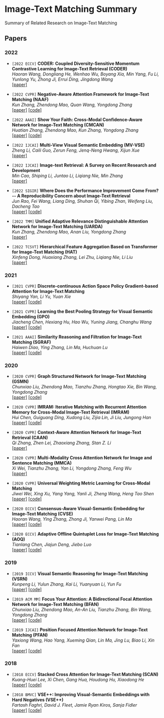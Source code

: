 # Image-Text Matching Summary
Summary of Related Research on Image-Text Matching

## Papers

### 2022

- `[2022 ECCV]` **CODER: Coupled Diversity-Sensitive Momentum Contrastive Learning for Image-Text Retrieval (CODER)**  
*Haoran Wang, Dongliang He, Wenhao Wu, Boyang Xia, Min Yang, Fu Li, Yunlong Yu, Zhong Ji, Errui Ding, Jingdong Wang*  
[[paper]](https://arxiv.org/pdf/2208.09843.pdf)

- `[2022 CVPR]` **Negative-Aware Attention Framework for Image-Text Matching (NAAF)**  
*Kun Zhang, Zhendong Mao, Quan Wang, Yongdong Zhang*  
[[paper]](https://openaccess.thecvf.com/content/CVPR2022/papers/Zhang_Negative-Aware_Attention_Framework_for_Image-Text_Matching_CVPR_2022_paper.pdf)
[[code]](https://github.com/CrossmodalGroup/NAAF)

- `[2022 AAAI]` **Show Your Faith: Cross-Modal Confidence-Aware Network for Image-Text Matching (CMCAN)**  
*Huatian Zhang, Zhendong Mao, Kun Zhang, Yongdong Zhang*  
[[paper]](https://www.aaai.org/AAAI22Papers/AAAI-2029.ZhangH.pdf)
[[code]](https://github.com/CrossmodalGroup/CMCAN)

- `[2022 IJCAI]` **Multi-View Visual Semantic Embedding (MV-VSE)**  
*Zheng Li, Caili Guo, Zerun Feng, Jenq-Neng Hwang, Xijun Xue*  
[[paper]](https://www.ijcai.org/proceedings/2022/0158.pdf)

- `[2022 IJCAI]` **Image-text Retrieval: A Survey on Recent Research and Development**  
*Min Cao, Shiping Li, Juntao Li, Liqiang Nie, Min Zhang*  
[[paper]](https://arxiv.org/pdf/2203.14713)

- `[2022 SIGIR]` **Where Does the Performance Improvement Come From? -- A Reproducibility Concern about Image-Text Retrieval**  
*Jun Rao, Fei Wang, Liang Ding, Shuhan Qi, Yibing Zhan, Weifeng Liu, Dacheng Tao*  
[[paper]](https://arxiv.org/pdf/2203.03853)
[[code]](https://github.com/WangFei-2019/Image-text-Retrieval)

- `[2022 TMM]` **Unified Adaptive Relevance Distinguishable Attention Network for Image-Text Matching (UARDA)**  
*Kun Zhang, Zhendong Mao, Anan Liu, Yongdong Zhang*  
[[paper]](https://ieeexplore.ieee.org/stamp/stamp.jsp?tp=&arnumber=9676463)

- `[2022 TCSVT]` **Hierarchical Feature Aggregation Based on Transformer for Image-Text Matching (HAT)**  
*Xinfeng Dong, Huaxiang Zhang, Lei Zhu, Liqiang Nie, Li Liu*  
[[paper]](https://ieeexplore.ieee.org/stamp/stamp.jsp?tp=&arnumber=9745936)


### 2021

- `[2021 CVPR]` **Discrete-continuous Action Space Policy Gradient-based Attention for Image-Text Matching**  
*Shiyang Yan, Li Yu, Yuan Xie*  
[[paper]](https://arxiv.org/abs/2104.10406)
[[code]](https://github.com/Shiyang-Yan/Discrete-continous-PG-for-Retrieval)

- `[2021 CVPR]` **Learning the Best Pooling Strategy for Visual Semantic Embedding (GPO)**  
*Jiacheng Chen, Hexiang Hu, Hao Wu, Yuning Jiang, Changhu Wang*  
[[paper]](https://arxiv.org/pdf/2011.04305)
[[code]](https://github.com/woodfrog/vse_infty)

- `[2021 AAAI]` **Similarity Reasoning and Filtration for Image-Text Matching (SGRAF)**  
*Haiwen Diao, Ying Zhang, Lin Ma, Huchuan Lu*  
[[paper]](https://arxiv.org/pdf/2101.01368)
[[code]](https://github.com/Paranioar/SGRAF)

### 2020

- `[2020 CVPR]` **Graph Structured Network for Image-Text Matching (GSMN)**  
*Chunxiao Liu, Zhendong Mao, Tianzhu Zhang, Hongtao Xie, Bin Wang, Yongdong Zhang*  
[[paper]](http://openaccess.thecvf.com/content_CVPR_2020/papers/Liu_Graph_Structured_Network_for_Image-Text_Matching_CVPR_2020_paper.pdf)
[[code]](https://github.com/CrossmodalGroup/GSMN)

- `[2020 CVPR]` **IMRAM: Iterative Matching with Recurrent Attention Memory for Cross-Modal Image-Text Retrieval (IMRAM)**  
*Hui Chen, Guiguang Ding, Xudong Liu, Zijia Lin, Ji Liu, Jungong Han*  
[[paper]](https://arxiv.org/abs/2003.03772)
[[code]](https://github.com/HuiChen24/IMRAM)

- `[2020 CVPR]` **Context-Aware Attention Network for Image-Text Retrieval (CAAN)**  
*Qi Zhang, Zhen Lei, Zhaoxiang Zhang, Stan Z. Li*  
[[paper]](http://openaccess.thecvf.com/content_CVPR_2020/papers/Zhang_Context-Aware_Attention_Network_for_Image-Text_Retrieval_CVPR_2020_paper.pdf)

- `[2020 CVPR]` **Multi-Modality Cross Attention Network for Image and Sentence Matching (MMCA)**  
*Xi Wei, Tianzhu Zhang, Yan Li, Yongdong Zhang, Feng Wu*  
[[paper]](http://openaccess.thecvf.com/content_CVPR_2020/papers/Wei_Multi-Modality_Cross_Attention_Network_for_Image_and_Sentence_Matching_CVPR_2020_paper.pdf)

- `[2020 CVPR]` **Universal Weighting Metric Learning for Cross-Modal Matching**  
*Jiwei Wei, Xing Xu, Yang Yang, Yanli Ji, Zheng Wang, Heng Tao Shen*  
[[paper]](http://openaccess.thecvf.com/content_CVPR_2020/papers/Wei_Universal_Weighting_Metric_Learning_for_Cross-Modal_Matching_CVPR_2020_paper.pdf)
[[code]](https://github.com/wayne980/PolyLoss)

- `[2020 ECCV]` **Consensus-Aware Visual-Semantic Embedding for Image-Text Matching (CVSE)**  
*Haoran Wang, Ying Zhang, Zhong Ji, Yanwei Pang, Lin Ma*  
[[paper]](https://arxiv.org/pdf/2007.08883)
[[code]](https://github.com/BruceW91/CVSE)

- `[2020 ECCV]` **Adaptive Offline Quintuplet Loss for Image-Text Matching (AOQ)**  
*Tianlang Chen, Jiajun Deng, Jiebo Luo*  
[[paper]](https://arxiv.org/abs/2003.03669)
[[code]](https://github.com/sunnychencool/AOQ)

### 2019

- `[2019 ICCV]` **Visual Semantic Reasoning for Image-Text Matching (VSRN)**  
*Kunpeng Li, Yulun Zhang, Kai Li, Yuanyuan Li, Yun Fu*  
[[paper]](https://openaccess.thecvf.com/content_ICCV_2019/papers/Li_Visual_Semantic_Reasoning_for_Image-Text_Matching_ICCV_2019_paper.pdf)
[[code]](https://github.com/KunpengLi1994/VSRN)

- `[2019 ACM MM]` **Focus Your Attention: A Bidirectional Focal Attention Network for Image-Text Matching (BFAN)**  
*Chunxiao Liu, Zhendong Mao, An-An Liu, Tianzhu Zhang, Bin Wang, Yongdong Zhang*  
[[paper]](https://arxiv.org/abs/1909.11416)
[[code]](https://github.com/CrossmodalGroup/BFAN)

- `[2019 IJCAI]` **Position Focused Attention Network for Image-Text Matching (PFAN)**  
*Yaxiong Wang, Hao Yang, Xueming Qian, Lin Ma, Jing Lu, Biao Li, Xin Fan*  
[[paper]](https://arxiv.org/pdf/1907.09748)
[[code]](https://github.com/HaoYang0123/Position-Focused-Attention-Network)

### 2018

- `[2018 ECCV]` **Stacked Cross Attention for Image-Text Matching (SCAN)**  
*Kuang-Huei Lee, Xi Chen, Gang Hua, Houdong Hu, Xiaodong He*  
[[paper]](http://openaccess.thecvf.com/content_ECCV_2018/papers/Kuang-Huei_Lee_Stacked_Cross_Attention_ECCV_2018_paper.pdf)
[[code]](https://github.com/kuanghuei/SCAN)

- `[2018 BMVC]` **VSE++: Improving Visual-Semantic Embeddings with Hard Negatives (VSE++)**  
*Fartash Faghri, David J. Fleet, Jamie Ryan Kiros, Sanja Fidler*  
[[paper]](https://arxiv.org/pdf/1707.05612)
[[code]](https://github.com/fartashf/vsepp)


